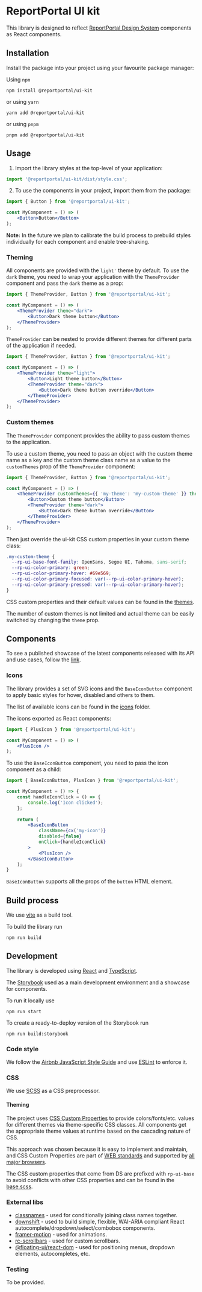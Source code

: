 # ReportPortal UI kit

This library is designed to reflect [ReportPortal Design System](https://www.figma.com/file/gjYQPbeyf4YsH3wZiVKoaj/RP-DS-6) components as React components.

## Installation

Install the package into your project using your favourite package manager:

Using `npm`
```console
npm install @reportportal/ui-kit
```

or using `yarn`
```console
yarn add @reportportal/ui-kit
```

or using `pnpm`
```console
pnpm add @reportportal/ui-kit
```

## Usage

1. Import the library styles at the top-level of your application:

```jsx
import '@reportportal/ui-kit/dist/style.css';
```

2. To use the components in your project, import them from the package:

```jsx
import { Button } from '@reportportal/ui-kit';

const MyComponent = () => (
    <Button>Button</Button>
);
```

**Note:** In the future we plan to calibrate the build process to prebuild styles individually for each component and enable tree-shaking.

### Theming

All components are provided with the `light'` theme by default.
To use the `dark` theme, you need to wrap your application with the `ThemeProvider` component and pass the `dark` theme as a prop:

```jsx
import { ThemeProvider, Button } from '@reportportal/ui-kit';

const MyComponent = () => (
    <ThemeProvider theme="dark">
        <Button>Dark theme button</Button>
    </ThemeProvider>
);
```

`ThemeProvider` can be nested to provide different themes for different parts of the application if needed.

```jsx
import { ThemeProvider, Button } from '@reportportal/ui-kit';

const MyComponent = () => (
    <ThemeProvider theme="light">
        <Button>Light theme button</Button>
        <ThemeProvider theme="dark">
            <Button>Dark theme button override</Button>
        </ThemeProvider>
    </ThemeProvider>
);
```

### Custom themes

The `ThemeProvider` component provides the ability to pass custom themes to the application.

To use a custom theme, you need to pass an object with the custom theme name as a key and the custom theme class name as a value to the `customThemes` prop of the `ThemeProvider` component:

```jsx
import { ThemeProvider, Button } from '@reportportal/ui-kit';

const MyComponent = () => (
    <ThemeProvider customThemes={{ 'my-theme': 'my-custom-theme' }} theme="my-theme">
        <Button>Custom theme button</Button>
        <ThemeProvider theme="dark">
            <Button>Dark theme button override</Button>
        </ThemeProvider>
    </ThemeProvider>
);
```

Then just override the ui-kit CSS custom properties in your custom theme class:

```scss
.my-custom-theme {
  --rp-ui-base-font-family: OpenSans, Segoe UI, Tahoma, sans-serif;
  --rp-ui-color-primary: green;
  --rp-ui-color-primary-hover: #69e569;
  --rp-ui-color-primary-focused: var(--rp-ui-color-primary-hover);
  --rp-ui-color-primary-pressed: var(--rp-ui-color-primary-hover);
}
```

CSS custom properties and their default values can be found in the [themes](./src/assets/styles/themes).

The number of custom themes is not limited and actual theme can be easily switched by changing the `theme` prop.

## Components

To see a published showcase of the latest components released with its API and use cases, follow the [link](https://reportportal.io/ui-kit/).

### Icons

The library provides a set of SVG icons and the `BaseIconButton` component to apply basic styles for hover, disabled and others to them.

The list of available icons can be found in the [icons](./src/components/icons/svg) folder.

The icons exported as React components:

```jsx
import { PlusIcon } from '@reportportal/ui-kit';

const MyComponent = () => (
    <PlusIcon />
);
```

To use the `BaseIconButton` component, you need to pass the icon component as a child:

```jsx
import { BaseIconButton, PlusIcon } from '@reportportal/ui-kit';

const MyComponent = () => {
    const handleIconClick = () => {
        console.log('Icon clicked');
    };
    
    return (
        <BaseIconButton
            className={cx('my-icon')}
            disabled={false}
            onClick={handleIconClick}
        >
            <PlusIcon />
        </BaseIconButton>
    );
}
```

`BaseIconButton` supports all the props of the `button` HTML element.

## Build process

We use [vite](https://vitejs.dev/) as a build tool.

To build the library run
```console
npm run build
```

## Development

The library is developed using [React](https://reactjs.org/) and [TypeScript](https://www.typescriptlang.org/).

The [Storybook](https://storybook.js.org/) used as a main development environment and a showcase for components.

To run it locally use
```console
npm run start
```

To create a ready-to-deploy version of the Storybook run
```console
npm run build:storybook
```

### Code style

We follow the [Airbnb JavaScript Style Guide](https://github.com/airbnb/javascript) and use [ESLint](https://eslint.org/) to enforce it.

### CSS

We use [SCSS](https://sass-lang.com/) as a CSS preprocessor.

#### Theming

The project uses [CSS Custom Properties](https://developer.mozilla.org/en-US/docs/Web/CSS/--*) to provide colors/fonts/etc. values for different themes via theme-specific CSS classes.
All components get the appropriate theme values at runtime based on the cascading nature of CSS.

This approach was chosen because it is easy to implement and maintain, and CSS Custom Properties are part of [WEB standards](https://www.w3.org/TR/css-variables-1/) and supported by [all major browsers](https://developer.mozilla.org/en-US/docs/Web/CSS/--*#browser_compatibility).

The CSS custom properties that come from DS are prefixed with `rp-ui-base` to avoid conflicts with other CSS properties and can be found in the [base.scss](./src/assets/styles/themes/base.scss).

### External libs

- [classnames](https://www.npmjs.com/package/classnames) - used for conditionally joining class names together.
- [downshift](https://www.npmjs.com/package/downshift) - used to build simple, flexible, WAI-ARIA compliant React autocomplete/dropdown/select/combobox components.
- [framer-motion](https://www.npmjs.com/package/framer-motion) - used for animations.
- [rc-scrollbars](https://www.npmjs.com/package/rc-scrollbars) - used for custom scrollbars.
- [@floating-ui/react-dom](https://www.npmjs.com/package/@floating-ui/react-dom) - used for positioning menus, dropdown elements, autocompletes, etc.

### Testing

To be provided.
